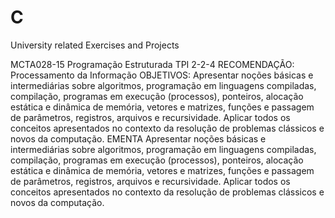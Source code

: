 # C
University related Exercises and Projects

MCTA028-15 Programação Estruturada
TPI 2-2-4
RECOMENDAÇÃO: Processamento da Informação
OBJETIVOS: Apresentar noções básicas e intermediárias sobre algoritmos, programação em
linguagens compiladas, compilação, programas em execução (processos), ponteiros, alocação
estática e dinâmica de memória, vetores e matrizes, funções e passagem de parâmetros, registros,
arquivos e recursividade. Aplicar todos os conceitos apresentados no contexto da resolução de
problemas clássicos e novos da computação.
EMENTA
Apresentar noções básicas e intermediárias sobre algoritmos, programação em linguagens
compiladas, compilação, programas em execução (processos), ponteiros, alocação estática e
dinâmica de memória, vetores e matrizes, funções e passagem de parâmetros, registros, arquivos e
recursividade. Aplicar todos os conceitos apresentados no contexto da resolução de problemas
clássicos e novos da computação.
